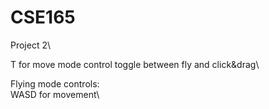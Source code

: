 # CSE165

Project 2\

T for move mode control toggle between fly and click&drag\

Flying mode controls:\
WASD for movement\
